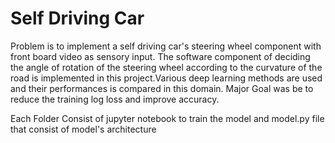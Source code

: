# Self Driving Car
Problem is to implement a self driving car's steering wheel component with front board video as sensory input. The software component of deciding the angle of rotation of the steering wheel according to the curvature of the road is implemented in this project.Various deep learning methods are used and their performances is compared in this domain. Major Goal was be to reduce the training log loss and improve accuracy.

Each Folder Consist of jupyter notebook to train the model and model.py file that consist of model's architecture

